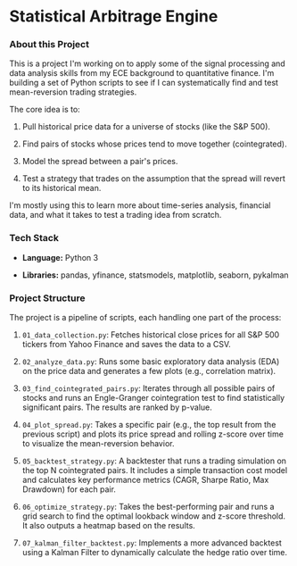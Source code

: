 # Statistical Arbitrage Engine

### About this Project

This is a project I'm working on to apply some of the signal processing and data analysis skills from my ECE background to quantitative finance. I'm building a set of Python scripts to see if I can systematically find and test mean-reversion trading strategies.

The core idea is to:

1. Pull historical price data for a universe of stocks (like the S&P 500).

2. Find pairs of stocks whose prices tend to move together (cointegrated).

3. Model the spread between a pair's prices.

4. Test a strategy that trades on the assumption that the spread will revert to its historical mean.

I'm mostly using this to learn more about time-series analysis, financial data, and what it takes to test a trading idea from scratch.

### Tech Stack

* **Language:** Python 3

* **Libraries:** pandas, yfinance, statsmodels, matplotlib, seaborn, pykalman

### Project Structure

The project is a pipeline of scripts, each handling one part of the process:

1. `01_data_collection.py`: Fetches historical close prices for all S&P 500 tickers from Yahoo Finance and saves the data to a CSV.

2. `02_analyze_data.py`: Runs some basic exploratory data analysis (EDA) on the price data and generates a few plots (e.g., correlation matrix).

3. `03_find_cointegrated_pairs.py`: Iterates through all possible pairs of stocks and runs an Engle-Granger cointegration test to find statistically significant pairs. The results are ranked by p-value.

4. `04_plot_spread.py`: Takes a specific pair (e.g., the top result from the previous script) and plots its price spread and rolling z-score over time to visualize the mean-reversion behavior.

5. `05_backtest_strategy.py`: A backtester that runs a trading simulation on the top N cointegrated pairs. It includes a simple transaction cost model and calculates key performance metrics (CAGR, Sharpe Ratio, Max Drawdown) for each pair.

6. `06_optimize_strategy.py`: Takes the best-performing pair and runs a grid search to find the optimal lookback window and z-score threshold. It also outputs a heatmap based on the results.

7. `07_kalman_filter_backtest.py`: Implements a more advanced backtest using a Kalman Filter to dynamically calculate the hedge ratio over time.